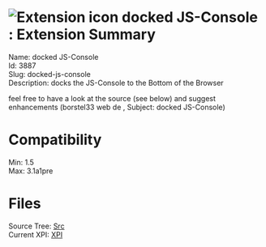 # ![Extension icon](https://addons.thunderbird.net/static/img/addon-icons/default-64.png) docked JS-Console : Extension Summary

Name: docked JS-Console  
Id: 3887  
Slug: docked-js-console  
Description: docks the JS-Console to the Bottom of the Browser

feel free to have a look at the source (see below) and suggest enhancements (borstel33 web de , Subject: docked JS-Console)
  

# Compatibility
Min: 1.5  
Max: 3.1a1pre  

# Files

Source Tree: [Src](C:/Dev/Thunderbird/ThunderKdB/xall/xOther/3887-docked-js-console/src)  
Current XPI: [XPI](C:/Dev/Thunderbird/ThunderKdB/xall/xOther/3887-docked-js-console/xpi)  



